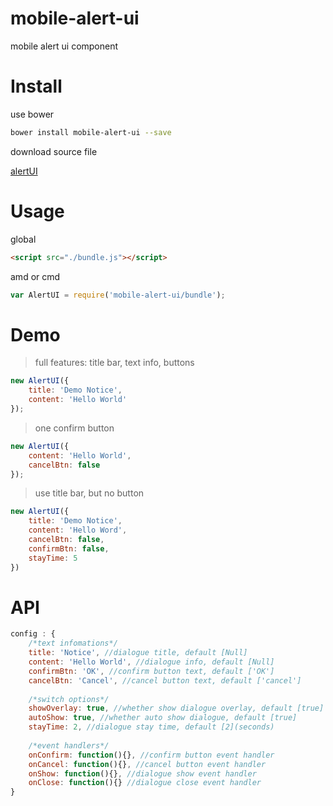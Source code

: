 # mobile-alert-ui
mobile alert ui component

# Install
use bower
```bash
bower install mobile-alert-ui --save
```

download source file

[alertUI](https://raw.githubusercontent.com/wahaha2012/mobile-alert-ui/master/bundle.js)

# Usage
global
```html
<script src="./bundle.js"></script>
```

amd or cmd
```js
var AlertUI = require('mobile-alert-ui/bundle');
```

# Demo
> full features: title bar, text info, buttons

```js
new AlertUI({
    title: 'Demo Notice',
    content: 'Hello World'
});
```

> one confirm button

```js
new AlertUI({
    content: 'Hello World',
    cancelBtn: false
});
```

> use title bar, but no button

```js
new AlertUI({
    title: 'Demo Notice',
    content: 'Hello Word',
    cancelBtn: false,
    confirmBtn: false,
    stayTime: 5
})
```

# API
```js
config : {
    /*text infomations*/
    title: 'Notice', //dialogue title, default [Null]
    content: 'Hello World', //dialogue info, default [Null]
    confirmBtn: 'OK', //confirm button text, default ['OK']
    cancelBtn: 'Cancel', //cancel button text, default ['cancel']
 
    /*switch options*/
    showOverlay: true, //whether show dialogue overlay, default [true]
    autoShow: true, //whether auto show dialogue, default [true]
    stayTime: 2, //dialogue stay time, default [2](seconds)
  
    /*event handlers*/
    onConfirm: function(){}, //confirm button event handler
    onCancel: function(){}, //cancel button event handler
    onShow: function(){}, //dialogue show event handler
    onClose: function(){} //dialogue close event handler
}
```

